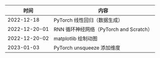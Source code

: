 | 时间          | 内容                                    |
| ------------- | --------------------------------------- |
| 2022-12-18    | PyTorch 线性回归（数据生成）            |
| 2022-12-20-01 | RNN 循环神经网络（PyTorch and Scratch） |
| 2022-12-20-02 | matplotlib 绘制动图                     |
| 2023-01-03    | PyTorch unsqueeze 添加维度              |

